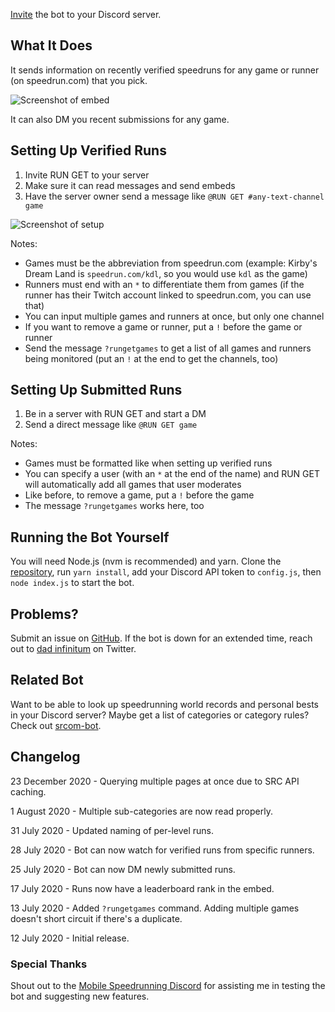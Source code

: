 [Invite](https://discordapp.com/oauth2/authorize?client_id=731961127239680051&scope=bot) the bot to your Discord server.

## What It Does

It sends information on recently verified speedruns for any game or runner (on speedrun.com) that you pick.

![Screenshot of embed](static/screenshot2.png)

It can also DM you recent submissions for any game.

## Setting Up Verified Runs

1. Invite RUN GET to your server
2. Make sure it can read messages and send embeds
3. Have the server owner send a message like `@RUN GET #any-text-channel game`

![Screenshot of setup](static/screenshot1.png)

Notes:

* Games must be the abbreviation from speedrun.com (example: Kirby's Dream Land is `speedrun.com/kdl`, so you would use `kdl` as the game)
* Runners must end with an `*` to differentiate them from games (if the runner has their Twitch account linked to speedrun.com, you can use that)
* You can input multiple games and runners at once, but only one channel
* If you want to remove a game or runner, put a `!` before the game or runner
* Send the message `?rungetgames` to get a list of all games and runners being monitored (put an `!` at the end to get the channels, too)

## Setting Up Submitted Runs

1. Be in a server with RUN GET and start a DM
2. Send a direct message like `@RUN GET game`

Notes:

* Games must be formatted like when setting up verified runs
* You can specify a user (with an `*` at the end of the name) and RUN GET will automatically add all games that user moderates
* Like before, to remove a game, put a `!` before the game
* The message `?rungetgames` works here, too

## Running the Bot Yourself

You will need Node.js (nvm is recommended) and yarn. Clone the [repository](https://github.com/slashinfty/run-get), run `yarn install`, add your Discord API token to `config.js`, then `node index.js` to start the bot.

## Problems?

Submit an issue on [GitHub](https://github.com/slashinfty/run-get/issues/new). If the bot is down for an extended time, reach out to [dad infinitum](https://twitter.com/_dadinfinitum) on Twitter.

## Related Bot

Want to be able to look up speedrunning world records and personal bests in your Discord server? Maybe get a list of categories or category rules? Check out [srcom-bot](https://slashinfty.github.io/srcom-bot).

## Changelog

23 December 2020 - Querying multiple pages at once due to SRC API caching.

1 August 2020 - Multiple sub-categories are now read properly.

31 July 2020 - Updated naming of per-level runs.

28 July 2020 - Bot can now watch for verified runs from specific runners.

25 July 2020 - Bot can now DM newly submitted runs.

17 July 2020 - Runs now have a leaderboard rank in the embed.

13 July 2020 - Added `?rungetgames` command. Adding multiple games doesn't short circuit if there's a duplicate.

12 July 2020 - Initial release.

### Special Thanks

Shout out to the [Mobile Speedrunning Discord](https://discord.gg/57fgvS2) for assisting me in testing the bot and suggesting new features.
